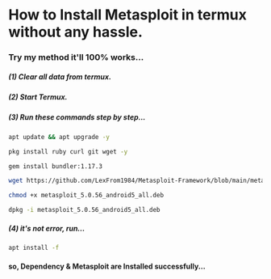 # How to Install Metasploit in termux without any hassle.
### Try my method it'll 100% works...
##### (1) Clear all data from termux.
##### (2) Start Termux.
##### (3) Run these commands step by step...
```bash
apt update && apt upgrade -y
```
```bash
pkg install ruby curl git wget -y
```
```bash
gem install bundler:1.17.3
```
```bash
wget https://github.com/LexFrom1984/Metasploit-Framework/blob/main/metasploit_5.0.56_android5_all.deb
```
```bash
chmod +x metasploit_5.0.56_android5_all.deb
```
```bash
dpkg -i metasploit_5.0.56_android5_all.deb
```
##### (4) it's not error, run...
```bash
apt install -f
```
#### so, Dependency & Metasploit are Installed successfully...
